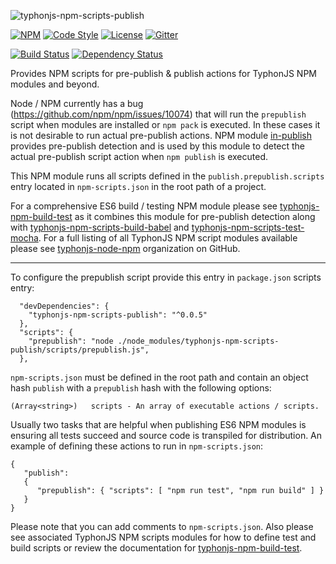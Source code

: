![typhonjs-npm-scripts-publish](http://i.imgur.com/2vSMiDl.png)

[![NPM](https://img.shields.io/npm/v/typhonjs-npm-scripts-publish.svg?label=npm)](https://www.npmjs.com/package/typhonjs-npm-scripts-publish)
[![Code Style](https://img.shields.io/badge/code%20style-allman-yellowgreen.svg?style=flat)](https://en.wikipedia.org/wiki/Indent_style#Allman_style)
[![License](https://img.shields.io/badge/license-MPLv2-yellowgreen.svg?style=flat)](https://github.com/typhonjs-node-npm/typhonjs-npm-scripts-publish/blob/master/LICENSE)
[![Gitter](https://img.shields.io/gitter/room/typhonjs/TyphonJS.svg)](https://gitter.im/typhonjs/TyphonJS)

[![Build Status](https://travis-ci.org/typhonjs-node-npm/typhonjs-npm-scripts-publish.svg?branch=master)](https://travis-ci.org/typhonjs-node-npm/typhonjs-npm-scripts-publish)
[![Dependency Status](https://www.versioneye.com/user/projects/56cea7106b21e500355b1140/badge.svg?style=flat)](https://www.versioneye.com/user/projects/56cea7106b21e500355b1140)

Provides NPM scripts for pre-publish & publish actions for TyphonJS NPM modules and beyond.

Node / NPM currently has a bug (https://github.com/npm/npm/issues/10074) that will run the
`prepublish` script when modules are installed or `npm pack` is executed. In these cases it is not desirable to run
actual pre-publish actions. NPM module [in-publish](https://www.npmjs.com/package/in-publish) provides pre-publish detection and is used by this module to detect the actual pre-publish script action when `npm publish` is executed.

This NPM module runs all scripts defined in the `publish.prepublish.scripts` entry located in `npm-scripts.json` in the root path of a project. 

For a comprehensive ES6 build / testing NPM module please see [typhonjs-npm-build-test](https://www.npmjs.com/package/typhonjs-npm-build-test) as it combines this module for pre-publish detection along with [typhonjs-npm-scripts-build-babel](https://www.npmjs.com/package/typhonjs-npm-scripts-build-babel) and [typhonjs-npm-scripts-test-mocha](https://www.npmjs.com/package/typhonjs-npm-scripts-test-mocha). For a full listing of all TyphonJS NPM script modules available please see [typhonjs-node-npm](https://github.com/typhonjs-node-npm) organization on GitHub.

------

To configure the prepublish script provide this entry in `package.json` scripts entry:

```
  "devDependencies": {
    "typhonjs-npm-scripts-publish": "^0.0.5"
  },
  "scripts": {
    "prepublish": "node ./node_modules/typhonjs-npm-scripts-publish/scripts/prepublish.js",
  },
```

`npm-scripts.json` must be defined in the root path and contain an object hash `publish` with a `prepublish` hash
with the following options:
```
(Array<string>)   scripts - An array of executable actions / scripts.
```

Usually two tasks that are helpful when publishing ES6 NPM modules is ensuring all tests succeed and source code is transpiled for distribution. An example of defining these actions to run in `npm-scripts.json`:
```
{
   "publish":
   {
      "prepublish": { "scripts": [ "npm run test", "npm run build" ] }
   }
}
```

Please note that you can add comments to `npm-scripts.json`. Also please see associated TyphonJS NPM scripts modules for how to define test and build scripts or review the documentation for [typhonjs-npm-build-test](https://www.npmjs.com/package/typhonjs-npm-build-test).
